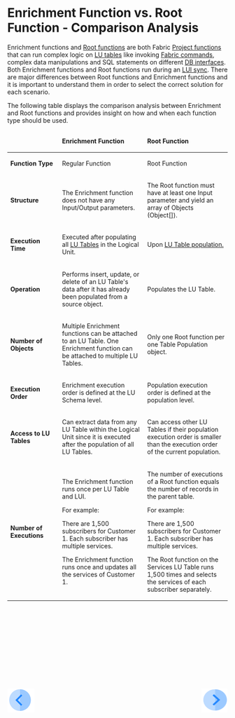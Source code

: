 # Enrichment Function vs. Root Function - Comparison Analysis

Enrichment functions and [Root functions](/articles/07_table_population/11_1_creating_or_editing_a_root_function.md) are both Fabric [Project functions](/articles/07_table_population/08_project_functions.md) that can run complex logic on [LU tables](/articles/06_LU_tables/01_LU_tables_overview.md) like invoking [Fabric commands](/articles/02_fabric_architecture/04_fabric_commands.md), complex data manipulations and SQL statements on different [DB interfaces](/articles/05_DB_interfaces/03_DB_interfaces_overview.md). Both Enrichment functions and Root functions run during an [LUI sync](/articles/14_sync_LU_instance/01_sync_LUI_overview.md).
There are major differences between Root functions and Enrichment functions and it is important to understand them in order to select the correct solution for each scenario. 

The following table displays the comparison analysis between Enrichment and Root functions and provides insight on how and when each function type should be used.

<table>
<thead>
<tr>
<td width="160px">
<p>&nbsp;</p>
</td>
<td width="370px">
<p><strong>Enrichment Function</strong></p>
</td>
<td width="370px">
<p><strong>Root Function</strong></p>
</td>
</tr>
</thead>
<tbody>
<tr>
<td width="160px">
<p><strong>Function Type</strong></p>
</td>
<td width="370px">
<p>Regular Function</p>
</td>
<td width="370px">
<p>Root Function</p>
</td>
</tr>
<tr>
<td width="160px">
<p><strong>Structure</strong></p>
</td>
<td width="370px">
<p>The Enrichment function does not have any Input/Output parameters.</p>
</td>
<td width="370px">
<p>The Root function must have at least one Input parameter and yield an array of Objects (Object[]).</p>
</td>
</tr>
<tr>
<td width="160px">
<p><strong>Execution Time</strong></p>
</td>
<td width="370px">
<p>Executed after populating all <a href="/articles/06_LU_tables/01_LU_tables_overview.md">LU Tables</a> in the <a hef="/articles/03_logical_units/01_LU_overview.md">Logical Unit</a>.</p>
</td>
<td width="370px">
<p>Upon <a href="/articles/07_table_population/01_table_population_overview.md">LU Table population.</a></p>
</td>
</tr>
<tr>
<td width="160px">
<p><strong>Operation</strong></p>
</td>
<td width="370px">
<p>Performs insert, update, or delete of an LU Table's data after it has already been populated from a source object.</p>
</td>
<td width="370px">
<p>Populates the LU Table.</p>
</td>
</tr>
<tr>
<td width="160px">
<p><strong>Number of Objects</strong></p>
</td>
<td width="370px">
<p>Multiple Enrichment functions can be attached to an LU Table. One Enrichment function can be attached to multiple LU Tables.</p>
</td>
<td width="370px">
<p>Only one Root function per one Table Population object.</p>
</td>
</tr>
<tr>
<td width="160px">
<p><strong>Execution Order</strong></p>
</td>
<td width="370px">
<p>Enrichment execution order is defined at the LU Schema level.</p>
</td>
<td width="370px">
<p>Population execution order is defined at the population level.</p>
</td>
</tr>
<tr>
<td width="160px">
<p><strong>Access to LU Tables</strong></p>
</td>
<td width="370px">
<p>Can extract data from any LU Table within the Logical Unit since it is executed after the population of all LU Tables.</p>
</td>
<td width="370px">
<p>Can access other LU Tables if their population execution order is smaller than the execution order of the current population.</p>
</td>
</tr>
<tr>
<td width="160px">
<p><strong>Number of Executions</strong></p>
</td>
<td width="370px">
<p>The Enrichment function runs once per LU Table and LUI.&nbsp;</p>
<p>For example:</p>
<p>There are 1,500 subscribers for Customer 1. Each subscriber has multiple services.</p>
<p>The Enrichment function runs once and updates all the services of Customer 1.</p>
</td>
<td width="370px">
<p class="CellBodyLeft">The number of executions of a Root function equals the number of records in the parent table.</p>
<p>For example:</p>
<p>There are 1,500 subscribers for Customer 1. Each subscriber has multiple services.</p>
<p>The Root function on the Services LU Table runs 1,500 times and selects the services of each subscriber separately.</p>
</td>
</tr>
</tbody>
</table>
<p>&nbsp;</p>
<p>&nbsp;</p>
<p>&nbsp;</p>
<p>&nbsp;</p>
<p>&nbsp;</p>
<p>&nbsp;</p>

[![Previous](/articles/images/Previous.png)](/articles/10_enrichment_function/01_enrichment_function_overview.md)[<img align="right" width="60" height="54" src="/articles/images/Next.png">](/articles/10_enrichment_function/03_create_edit_enrichment_function.md)

